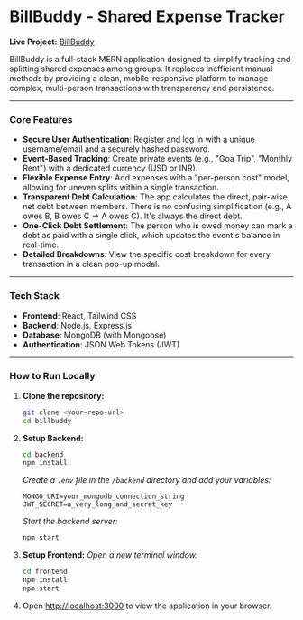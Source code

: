 # BillBuddy - Shared Expense Tracker

**Live Project:** [BillBuddy](https://billbuddy-frontend.onrender.com)

BillBuddy is a full-stack MERN application designed to simplify tracking and splitting shared expenses among groups. It replaces inefficient manual methods by providing a clean, mobile-responsive platform to manage complex, multi-person transactions with transparency and persistence.

---

### Core Features

*   **Secure User Authentication**: Register and log in with a unique username/email and a securely hashed password.
*   **Event-Based Tracking**: Create private events (e.g., "Goa Trip", "Monthly Rent") with a dedicated currency (USD or INR).
*   **Flexible Expense Entry**: Add expenses with a "per-person cost" model, allowing for uneven splits within a single transaction.
*   **Transparent Debt Calculation**: The app calculates the direct, pair-wise net debt between members. There is no confusing simplification (e.g., A owes B, B owes C -> A owes C). It's always the direct debt.
*   **One-Click Debt Settlement**: The person who is owed money can mark a debt as paid with a single click, which updates the event's balance in real-time.
*   **Detailed Breakdowns**: View the specific cost breakdown for every transaction in a clean pop-up modal.

---

### Tech Stack

*   **Frontend**: React, Tailwind CSS
*   **Backend**: Node.js, Express.js
*   **Database**: MongoDB (with Mongoose)
*   **Authentication**: JSON Web Tokens (JWT)

---

### How to Run Locally

1.  **Clone the repository:**
    ```bash
    git clone <your-repo-url>
    cd billbuddy
    ```

2.  **Setup Backend:**
    ```bash
    cd backend
    npm install
    ```
    *Create a `.env` file in the `/backend` directory and add your variables:*
    ```
    MONGO_URI=your_mongodb_connection_string
    JWT_SECRET=a_very_long_and_secret_key
    ```
    *Start the backend server:*
    ```bash
    npm start
    ```

3.  **Setup Frontend:**
    *Open a new terminal window.*
    ```bash
    cd frontend
    npm install
    npm start
    ```

4.  Open [http://localhost:3000](http://localhost:3000) to view the application in your browser.